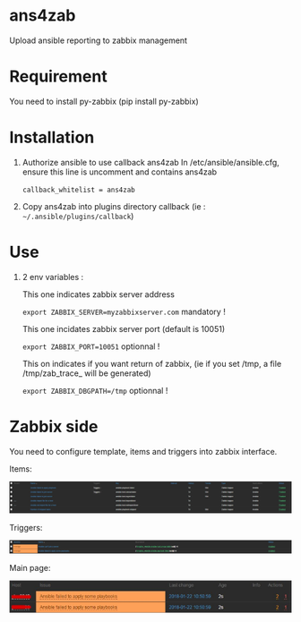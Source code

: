 # ans4zab
Upload ansible reporting to zabbix management

# Requirement 

You need to install py-zabbix (pip install py-zabbix)

# Installation

   1. Authorize ansible to use callback ans4zab
      In /etc/ansible/ansible.cfg, ensure this line is uncomment and contains ans4zab
      
      ```callback_whitelist = ans4zab```
   
   2. Copy ans4zab into plugins directory callback (ie : ```~/.ansible/plugins/callback```)
   
# Use 

   1. 2 env variables :
   
      This one indicates zabbix server address
      
      ```export ZABBIX_SERVER=myzabbixserver.com``` mandatory !
      
      This one incidates zabbix server port (default is 10051)
      
      ```export ZABBIX_PORT=10051``` optionnal !
      
      This on indicates if you want return of zabbix, (ie if you set /tmp, a file /tmp/zab_trace_<hostname> will be generated)
  
      ```export ZABBIX_DBGPATH=/tmp``` optionnal !
      
  # Zabbix side    
  
  You need to configure template, items and triggers into zabbix interface.
   
  Items:
  
  ![zabbix_items](https://github.com/coxifred/ans4zab/blob/master/zabbix_ansible/zabbix_item.jpg "zabbix_items")
      
  Triggers:
  
  ![zabbix_triggers](https://github.com/coxifred/ans4zab/blob/master/zabbix_ansible/zabbix_trigger.jpg "zabbix_triggers")
  
  Main page:
  
  ![zabbix_mp](https://github.com/coxifred/ans4zab/blob/master/zabbix_ansible/zabbix_playbook.jpg "zabbix_mp")
